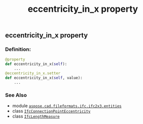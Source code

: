 ﻿---
title: eccentricity_in_x property
second_title: Aspose.CAD for Python via .NET API References
description: 
type: docs
weight: 40
url: /python-net/aspose.cad.fileformats.ifc.ifc2x3.entities/ifcconnectionpointeccentricity/eccentricity_in_x/
is_root: false
---

## eccentricity_in_x property

### Definition:
```python
@property
def eccentricity_in_x(self):
    ...
@eccentricity_in_x.setter
def eccentricity_in_x(self, value):
    ...
```

### See Also
* module [`aspose.cad.fileformats.ifc.ifc2x3.entities`](../../)
* class [`IfcConnectionPointEccentricity`](/cad/python-net/aspose.cad.fileformats.ifc.ifc2x3.entities/ifcconnectionpointeccentricity)
* class [`IfcLengthMeasure`](/cad/python-net/aspose.cad.fileformats.ifc.ifc2x3.types/ifclengthmeasure)
